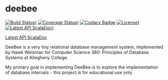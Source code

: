 deebee
======

[![Build Status](https://travis-ci.org/hawkw/deebee.svg?style=flat))](https://travis-ci.org/hawkw/deebee) [![Coverage Status](https://img.shields.io/coveralls/hawkw/deebee.svg?style=flat))](https://coveralls.io/r/hawkw/deebee) [![Codacy Badge](https://www.codacy.com/project/badge/fe96e4f42b3a448fb8027a1fa4ce3c68)](https://www.codacy.com/public/hawkweisman/deebee) [![License](http://img.shields.io/:license-mit-blue.svg?style=flat))](http://doge.mit-license.org) [![Latest API ScalaDoc](http://img.shields.io/badge/API-latest-brightgreen.svg?style=flat))](http://hawkw.github.io/deebee/api/index.html)

[Latest API ScalaDoc](http://hawkw.github.io/deebee/api/index.html)

DeeBee is a very tiny relational database management system, implemented by Hawk Weisman for Computer Science 380: Principles of Database Systems at Allegheny College.

My primary goal in implementing DeeBee is to explore the implementation of database internals - this project is for educational use only.
